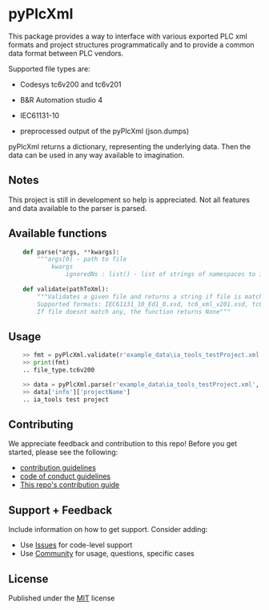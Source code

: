 # pyPlcXml  

This package provides a way to interface with various exported PLC xml formats and project structures programmatically and to provide a common data format between PLC vendors.  

Supported file types are:

- Codesys tc6v200 and tc6v201

- B&R Automation studio 4

- IEC61131-10

- preprocessed output of the pyPlcXml (json.dumps)

pyPlcXml returns a dictionary, representing the underlying data. Then the data can be used in any way available to imagination.

## Notes

This project is still in development so help is appreciated. Not all features and data available to the parser is parsed.

## Available functions

``` python
    def parse(*args, **kwargs):
        """args[0] - path to file
            kwargs
                ignoredNs : list() - list of strings of namespaces to ignore"""
    
    def validate(pathToXml):
        """Validates a given file and returns a string if file is matching one of the supported formats.
        Supported formats: IEC61131_10_Ed1_0.xsd, tc6_xml_v201.xsd, tc6_xml_v200.xsd, .json preparsed data, .apj - B&R automation studio project
        If file doesnt match any, the function returns None"""
```

## Usage

```python
    >> fmt = pyPlcXml.validate(r'example_data\ia_tools_testProject.xml')
    >> print(fmt)
    .. file_type.tc6v200

    >> data = pyPlcXml.parse(r'example_data\ia_tools_testProject.xml', ignoredNs = ())
    >> data['info']['projectName']
    .. ia_tools test project
```

## Contributing

We appreciate feedback and contribution to this repo! Before you get started, please see the following:

- [contribution guidelines](CONTRIBUTING.md)
- [code of conduct guidelines](CODE-OF-CONDUCT.md)
- [This repo's contribution guide](CONTRIBUTING.md)

## Support + Feedback

Include information on how to get support. Consider adding:

- Use [Issues](issues) for code-level support
- Use [Community]() for usage, questions, specific cases

## License

Published under the [MIT](LICENSE) license
